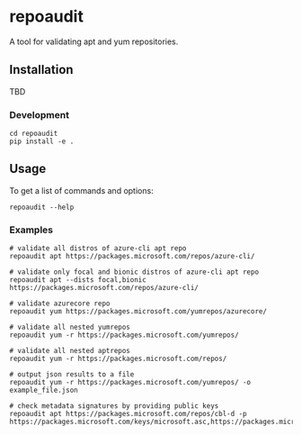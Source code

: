 # repoaudit

A tool for validating apt and yum repositories.

## Installation

TBD

### Development

```
cd repoaudit
pip install -e .
```

## Usage

To get a list of commands and options:

```
repoaudit --help
```

### Examples

```
# validate all distros of azure-cli apt repo
repoaudit apt https://packages.microsoft.com/repos/azure-cli/

# validate only focal and bionic distros of azure-cli apt repo
repoaudit apt --dists focal,bionic https://packages.microsoft.com/repos/azure-cli/

# validate azurecore repo
repoaudit yum https://packages.microsoft.com/yumrepos/azurecore/

# validate all nested yumrepos
repoaudit yum -r https://packages.microsoft.com/yumrepos/

# validate all nested aptrepos
repoaudit yum -r https://packages.microsoft.com/repos/

# output json results to a file
repoaudit yum -r https://packages.microsoft.com/yumrepos/ -o example_file.json

# check metadata signatures by providing public keys
repoaudit apt https://packages.microsoft.com/repos/cbl-d -p https://packages.microsoft.com/keys/microsoft.asc,https://packages.microsoft.com/keys/msopentech.asc
```
